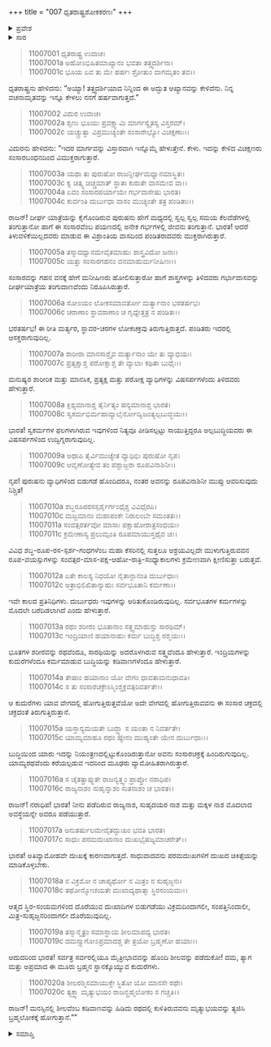 +++
title = "007 ಧೃತರಾಷ್ಟ್ರಶೋಕಕರಣಃ"
+++

<details><summary>ಪ್ರವೇಶ</summary>


।।   ಓಂ ಓಂ ನಮೋ ನಾರಾಯಣಾಯ।।   ಶ್ರೀ ವೇದವ್ಯಾಸಾಯ ನಮಃ ।।

ಶ್ರೀ ಕೃಷ್ಣದ್ವೈಪಾಯನ ವೇದವ್ಯಾಸ ವಿರಚಿತ  

**ಶ್ರೀ ಮಹಾಭಾರತ**

**ಸ್ತ್ರೀ ಪರ್ವ**

**ವಿಶೋಕ ಪರ್ವ**

**ಅಧ್ಯಾಯ 7**

</details>

<details><summary>ಸಾರ</summary>

ವಿದುರನು ಧೃತರಾಷ್ಟ್ರನನ್ನು ತತ್ತ್ವಯುಕ್ತ ಮಾತುಗಳಿಂದ ಸಂತವಿಸಿದುದು (1-20).


</details>



> 11007001 ಧೃತರಾಷ್ಟ್ರ ಉವಾಚ।  
11007001a ಅಹೋಽಭಿಹಿತಮಾಖ್ಯಾನಂ ಭವತಾ ತತ್ತ್ವದರ್ಶಿನಾ।  
11007001c ಭೂಯ ಏವ ತು ಮೇ ಹರ್ಷಃ ಶ್ರೋತುಂ ವಾಗಮೃತಂ ತವ।।

ಧೃತರಾಷ್ಟ್ರನು ಹೇಳಿದನು: “ಅಯ್ಯಾ! ತತ್ತ್ವದರ್ಶಿಯಾದ ನಿನ್ನಿಂದ ಈ ಅದ್ಭುತ ಆಖ್ಯಾನವನ್ನು ಕೇಳಿದೆನು. ನಿನ್ನ ವಚನಾಮೃತವನ್ನು ಇನ್ನೂ ಕೇಳಲು ನನಗೆ ಹರ್ಷವಾಗುತ್ತದೆ.”

> 11007002 ವಿದುರ ಉವಾಚ।  
11007002a ಶೃಣು ಭೂಯಃ ಪ್ರವಕ್ಷ್ಯಾಮಿ ಮಾರ್ಗಸ್ಯೈತಸ್ಯ ವಿಸ್ತರಮ್।  
11007002c ಯಚ್ಚ್ರುತ್ವಾ ವಿಪ್ರಮುಚ್ಯಂತೇ ಸಂಸಾರೇಭ್ಯೋ ವಿಚಕ್ಷಣಾಃ।।

ವಿದುರನು ಹೇಳಿದನು: “ಇದರ ಮಾರ್ಗವನ್ನು ವಿಸ್ತಾರವಾಗಿ ಇನ್ನೊಮ್ಮೆ ಹೇಳುತ್ತೇನೆ. ಕೇಳು. ಇದನ್ನು ಕೇಳಿದ ವಿಚಕ್ಷಣರು ಸಂಸಾರಬಂಧನದಿಂದ ವಿಮುಕ್ತರಾಗುತ್ತಾರೆ.

> 11007003a ಯಥಾ ತು ಪುರುಷೋ ರಾಜನ್ದೀರ್ಘಮಧ್ವಾನಮಾಸ್ಥಿತಃ।  
11007003c ಕ್ವ ಚಿತ್ಕ್ವ ಚಿಚ್ಚ್ರಮಾತ್ ಸ್ಥಾತಾ ಕುರುತೇ ವಾಸಮೇವ ವಾ।।  
11007004a ಏವಂ ಸಂಸಾರಪರ್ಯಾಯೇ ಗರ್ಭವಾಸೇಷು ಭಾರತ।  
11007004c ಕುರ್ವಂತಿ ದುರ್ಬುಧಾ ವಾಸಂ ಮುಚ್ಯಂತೇ ತತ್ರ ಪಂಡಿತಾಃ।।

ರಾಜನ್! ದೀರ್ಘ ಯಾತ್ರೆಯನ್ನು ಕೈಗೊಂಡಿರುವ ಪುರುಷನು ಹೇಗೆ ಮಧ್ಯದಲ್ಲಿ ಸ್ವಲ್ಪ ಸ್ವಲ್ಪ ಸಮಯ ಕೆಲವೆಡೆಗಳಲ್ಲಿ ತಂಗುತ್ತಾನೋ ಹಾಗೆ ಈ ಸಂಸಾರವೆಂಬ ಪಯಣದಲ್ಲಿ ಅನೇಕ ಗರ್ಭಗಳಲ್ಲಿ ಜೀವನು ತಂಗುತ್ತಾನೆ. ಭಾರತ! ಆದರೆ ತಿಳುವಳಿಕೆಯಿಲ್ಲದವರು ಮಾಡುವ ಈ ವಿಶ್ರಾಂತಿಯ ವಾಸದಿಂದ ಪಂಡಿತರಾದವರು ಮುಕ್ತರಾಗಿರುತ್ತಾರೆ.

> 11007005a ತಸ್ಮಾದಧ್ವಾನಮೇವೈತಮಾಹುಃ ಶಾಸ್ತ್ರವಿದೋ ಜನಾಃ।  
11007005c ಯತ್ತು ಸಂಸಾರಗಹನಂ ವನಮಾಹುರ್ಮನೀಷಿಣಃ।।

ಸಂಸಾರವನ್ನು ಗಹನ ವನಕ್ಕೆ ಹೇಗೆ ಮನೀಷಿಣರು ಹೋಲಿಸುತ್ತಾರೋ ಹಾಗೆ ಶಾಸ್ತ್ರಗಳನ್ನು ತಿಳಿದವರು ಗರ್ಭಾವಾಸವನ್ನು ದೀರ್ಘಯಾತ್ರೆಯ ತಂಗುದಾಣವೆಂದು ನಿರೂಪಿಸಿರುತ್ತಾರೆ.

> 11007006a ಸೋಽಯಂ ಲೋಕಸಮಾವರ್ತೋ ಮರ್ತ್ಯಾನಾಂ ಭರತರ್ಷಭ।  
11007006c ಚರಾಣಾಂ ಸ್ಥಾವರಾಣಾಂ ಚ ಗೃಧ್ಯೇತ್ತತ್ರ ನ ಪಂಡಿತಃ।।

ಭರತರ್ಷಭ! ಈ ರೀತಿ ಮರ್ತ್ಯರ, ಸ್ಥಾವರ-ಚರಗಳ ಲೋಕಚಕ್ರವು ತಿರುಗುತ್ತಿರುತ್ತದೆ. ಪಂಡಿತರು ಇದರಲ್ಲಿ ಆಸಕ್ತರಾಗುವುದಿಲ್ಲ.

> 11007007a ಶಾರೀರಾ ಮಾನಸಾಶ್ಚೈವ ಮರ್ತ್ಯಾನಾಂ ಯೇ ತು ವ್ಯಾಧಯಃ।  
11007007c ಪ್ರತ್ಯಕ್ಷಾಶ್ಚ ಪರೋಕ್ಷಾಶ್ಚ ತೇ ವ್ಯಾಲಾಃ ಕಥಿತಾ ಬುಧೈಃ।।

ಮನುಷ್ಯರ ಶಾರೀರಿಕ ಮತ್ತು ಮಾನಸಿಕ, ಪ್ರತ್ಯಕ್ಷ ಮತ್ತು ಪರೋಕ್ಷ ವ್ಯಾಧಿಗಳನ್ನು ವಿಷಸರ್ಪಗಳೆಂದು ತಿಳಿದವರು ಹೇಳುತ್ತಾರೆ.

> 11007008a ಕ್ಲಿಶ್ಯಮಾನಾಶ್ಚ ತೈರ್ನಿತ್ಯಂ ಹನ್ಯಮಾನಾಶ್ಚ ಭಾರತ।  
11007008c ಸ್ವಕರ್ಮಭಿರ್ಮಹಾವ್ಯಾಲೈರ್ನೋದ್ವಿಜಂತ್ಯಲ್ಪಬುದ್ಧಯಃ।।

ಭಾರತ! ಸ್ವಕರ್ಮಗಳ ಫಲಗಳಾಗಿರುವ ಇವುಗಳಿಂದ ನಿತ್ಯವೂ ಪೀಡಿಸಲ್ಪಟ್ಟು ಸಾಯುತ್ತಿದ್ದರೂ ಅಲ್ಪಬುದ್ಧಿಯವರು ಈ ವಿಷಸರ್ಪಗಳಿಂದ ಉದ್ವಿಗ್ನರಾಗುವುದಿಲ್ಲ.

> 11007009a ಅಥಾಪಿ ತೈರ್ವಿಮುಚ್ಯೇತ ವ್ಯಾಧಿಭಿಃ ಪುರುಷೋ ನೃಪ।  
11007009c ಆವೃಣೋತ್ಯೇವ ತಂ ಪಶ್ಚಾಜ್ಜರಾ ರೂಪವಿನಾಶಿನೀ।।

ನೃಪ! ಪುರುಷನು ವ್ಯಾಧಿಗಳಿಂದ ಬಿಡುಗಡೆ ಹೊಂದಿದರೂ, ನಂತರ ಅವನನ್ನು ರೂಪವಿನಾಶಿನೀ ಮುಪ್ಪು ಆವರಿಸುವುದು ನಿಶ್ಚಿತ!

> 11007010a ಶಬ್ಧರೂಪರಸಸ್ಪರ್ಶೈರ್ಗಂಧೈಶ್ಚ ವಿವಿಧೈರಪಿ।  
11007010c ಮಜ್ಜಮಾನಂ ಮಹಾಪಂಕೇ ನಿರಾಲಂಬೇ ಸಮಂತತಃ।।  
11007011a ಸಂವತ್ಸರರ್ತವೋ ಮಾಸಾಃ ಪಕ್ಷಾಹೋರಾತ್ರಸಂಧಯಃ।  
11007011c ಕ್ರಮೇಣಾಸ್ಯ ಪ್ರಲುಮ್ಪಂತಿ ರೂಪಮಾಯುಸ್ತಥೈವ ಚ।।

ವಿವಿಧ ಶಬ್ಧ-ರೂಪ-ರಸ-ಸ್ಪರ್ಶ-ಗಂಧಗಳೆಂಬ ಮಹಾ ಕೆಸರಿನಲ್ಲಿ ಸುತ್ತಲೂ ಆಶ್ರಯವಿಲ್ಲದೇ ಮುಳುಗುತ್ತಿರುವವನ ರೂಪ-ವಯಸ್ಸುಗಳನ್ನು ಸಂವತ್ಸರ-ಮಾಸ-ಪಕ್ಷ-ಆಹೋ-ರಾತ್ರಿ-ಸಂಧ್ಯಾಕಾಲಗಳು ಕ್ರಮೇಣವಾಗಿ ಕ್ಷೀಣಿಸುತ್ತಾ ಬರುತ್ತವೆ.

> 11007012a ಏತೇ ಕಾಲಸ್ಯ ನಿಧಯೋ ನೈತಾನ್ಜಾನಂತಿ ದುರ್ಬುಧಾಃ।  
11007012c ಅತ್ರಾಭಿಲಿಖಿತಾನ್ಯಾಹುಃ ಸರ್ವಭೂತಾನಿ ಕರ್ಮಣಾ।।

ಇವೇ ಕಾಲದ ಪ್ರತಿನಿಧಿಗಳು. ದುರ್ಬುಧರು ಇವುಗಳನ್ನು ಅರಿತುಕೊಂಡಿರುವುದಿಲ್ಲ. ಸರ್ವಭೂತಗಳ ಕರ್ಮಗಳನ್ನು ಮೊದಲೇ ಬರೆದಿಡಲಾಗಿದೆ ಎಂದು ಹೇಳುತ್ತಾರೆ.

> 11007013a ರಥಂ ಶರೀರಂ ಭೂತಾನಾಂ ಸತ್ತ್ವಮಾಹುಸ್ತು ಸಾರಥಿಮ್।  
11007013c ಇಂದ್ರಿಯಾಣಿ ಹಯಾನಾಹುಃ ಕರ್ಮ ಬುದ್ಧಿಶ್ಚ ರಶ್ಮಯಃ।।

ಭೂತಗಳ ಶರೀರವನ್ನು ರಥವೆಂದೂ, ಸಾರಥಿಯನ್ನು ಅದರೊಳಗಿರುವ ಸತ್ತ್ವವೆಂದೂ ಹೇಳುತ್ತಾರೆ. ಇಂದ್ರಿಯಗಳನ್ನು ಕುದುರೆಗಳೆಂದೂ ಕರ್ಮಮಾಡುವ ಬುದ್ಧಿಯನ್ನು ಕಡಿವಾಣಗಳೆಂದೂ ಹೇಳುತ್ತಾರೆ.

> 11007014a ತೇಷಾಂ ಹಯಾನಾಂ ಯೋ ವೇಗಂ ಧಾವತಾಮನುಧಾವತಿ।  
11007014c ಸ ತು ಸಂಸಾರಚಕ್ರೇಽಸ್ಮಿಂಶ್ಚಕ್ರವತ್ಪರಿವರ್ತತೇ।।

ಆ ಕುದುರೆಗಳು ಯಾವ ವೇಗದಲ್ಲಿ ಹೋಗುತ್ತಿರುತ್ತವೆಯೋ ಅದೇ ವೇಗದಲ್ಲಿ ಹೋಗುತ್ತಿರುವವನು ಈ ಸಂಸಾರ ಚಕ್ರದಲ್ಲಿ ಚಕ್ರದಂತೆ ತಿರುಗುತ್ತಿರುತ್ತಾನೆ.

> 11007015a ಯಸ್ತಾನ್ಯಮಯತೇ ಬುದ್ಧ್ಯಾ ಸ ಯಂತಾ ನ ನಿವರ್ತತೇ।  
11007015c ಯಾಮ್ಯಮಾಹೂ ರಥಂ ಹ್ಯೇನಂ ಮುಹ್ಯಂತೇ ಯೇನ ದುರ್ಬುಧಾಃ।।

ಬುದ್ಧಿಯಿಂದ ಯಾರು ಇದನ್ನು ನಿಯಂತ್ರಣದಲ್ಲಿಟ್ಟುಕೊಂಡಿರುತ್ತಾನೋ ಅವನು ಸಂಸಾರಚಕ್ರಕ್ಕೆ ಹಿಂದಿರುಗುವುದಿಲ್ಲ. ಯಾಮ್ಯರಥವೆಂದು ಕರೆಯಲ್ಪಡುವ ಇದರಿಂದ ಮೂಢರು ವ್ಯಾಮೋಹಿತರಾಗಿರುತ್ತಾರೆ.

> 11007016a ಸ ಚೈತತ್ಪ್ರಾಪ್ನುತೇ ರಾಜನ್ಯತ್ತ್ವಂ ಪ್ರಾಪ್ತೋ ನರಾಧಿಪ।  
11007016c ರಾಜ್ಯನಾಶಂ ಸುಹೃನ್ನಾಶಂ ಸುತನಾಶಂ ಚ ಭಾರತ।।

ರಾಜನ್! ನರಾಧಿಪ! ಭಾರತ! ನೀನು ಪಡೆದಿರುವ ರಾಜ್ಯನಾಶ, ಸುಹೃದಯರ ನಾಶ ಮತ್ತು ಮಕ್ಕಳ ನಾಶ ಮೊದಲಾದ ಅವಸ್ಥೆಯನ್ನೇ ಅವರೂ ಪಡೆಯುತ್ತಾರೆ.

> 11007017a ಅನುತರ್ಷುಲಮೇವೈತದ್ದುಃಖಂ ಭವತಿ ಭಾರತ।  
11007017c ಸಾಧುಃ ಪರಮದುಃಖಾನಾಂ ದುಃಖಭೈಷಜ್ಯಮಾಚರೇತ್।।

ಭಾರತ! ಅತಿವ್ಯಾಮೋಹವೇ ದುಃಖಕ್ಕೆ ಕಾರಣವಾಗುತ್ತದೆ. ಸಾಧುವಾದವನು ಪರಮದುಃಖಗಳಿಗೆ ದುಃಖದ ಚಿಕಿತ್ಸೆಯನ್ನು ಮಾಡಿಕೊಳ್ಳಬೇಕು.

> 11007018a ನ ವಿಕ್ರಮೋ ನ ಚಾಪ್ಯರ್ಥೋ ನ ಮಿತ್ರಂ ನ ಸುಹೃಜ್ಜನಃ।  
11007018c ತಥೋನ್ಮೋಚಯತೇ ದುಃಖಾದ್ಯಥಾತ್ಮಾ ಸ್ಥಿರಸಂಯಮಃ।।

ಆತ್ಮದ ಸ್ಥಿರ-ಸಂಯಮಗಳಿಂದ ದೊರೆಯುವ ದುಃಖಾದಿಗಳ ಬಿಡುಗಡೆಯು ವಿಕ್ರಮದಿಂದಾಗಲೀ, ಸಂಪತ್ತಿನಿಂದಾಲೀ, ಮಿತ್ರ-ಸುಹೃಜ್ಜನರಿಂದಾಗಲೀ ದೊರೆಯುವುದಿಲ್ಲ.

> 11007019a ತಸ್ಮಾನ್ಮೈತ್ರಂ ಸಮಾಸ್ಥಾಯ ಶೀಲಮಾಪದ್ಯ ಭಾರತ।  
11007019c ದಮಸ್ತ್ಯಾಗೋಽಪ್ರಮಾದಶ್ಚ ತೇ ತ್ರಯೋ ಬ್ರಹ್ಮಣೋ ಹಯಾಃ।।

ಆದುದರಿಂದ ಭಾರತ! ಸರ್ವತ್ರ ಸರ್ವರಲ್ಲಿಯೂ ಮೈತ್ರೀಭಾವವನ್ನು ಹೊಂದಿ ಶೀಲವನ್ನು ಪಡೆದುಕೋ! ದಮ, ತ್ಯಾಗ ಮತ್ತು ಅಪ್ರಮಾದ ಈ ಮೂರು ಬ್ರಹ್ಮನ ಸ್ಥಾನಕ್ಕೊಯ್ಯುವ ಕುದುರೆಗಳು.

> 11007020a ಶೀಲರಶ್ಮಿಸಮಾಯುಕ್ತೇ ಸ್ಥಿತೋ ಯೋ ಮಾನಸೇ ರಥೇ।  
11007020c ತ್ಯಕ್ತ್ವಾ ಮೃತ್ಯುಭಯಂ ರಾಜನ್ಬ್ರಹ್ಮಲೋಕಂ ಸ ಗಚ್ಚತಿ।।

ರಾಜನ್! ಮನಸ್ಸಿನಲ್ಲಿ ಶೀಲವೆಂಬ ಕಡಿವಾಣವನ್ನು ಹಿಡಿದು ರಥದಲ್ಲಿ ಕುಳಿತಿರುವವನು ಮೃತ್ಯುಭಯವನ್ನು ತ್ಯಜಿಸಿ ಬ್ರಹ್ಮಲೋಕಕ್ಕೆ ಹೋಗುತ್ತಾನೆ.””


<details><summary>ಸಮಾಪ್ತಿ</summary>

ಇತಿ ಶ್ರೀಮಹಾಭಾರತೇ ಸ್ತ್ರೀಪರ್ವಣಿ ವಿಶೋಕಪರ್ವಣಿ ಧೃತರಾಷ್ಟ್ರಶೋಕಕರಣೇ ಸಪ್ತಮೋಽಧ್ಯಾಯಃ।।  
ಇದು ಶ್ರೀಮಹಾಭಾರತದಲ್ಲಿ ಸ್ತ್ರೀಪರ್ವದಲ್ಲಿ ವಿಶೋಕಪರ್ವದಲ್ಲಿ ಧೃತರಾಷ್ಟ್ರಶೋಕಕರಣ ಎನ್ನುವ ಏಳನೇ ಅಧ್ಯಾಯವು.

</details>
